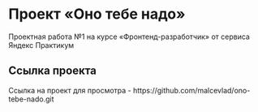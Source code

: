 <h1>Проект «Оно тебе надо»</h1>
Проектная работа №1 на курсе «Фронтенд-разработчик» от сервиса Яндекс Практикум

<h2>Ссылка проекта</h2>
Ссылка на проект для просмотра - https://github.com/malcevlad/ono-tebe-nado.git
